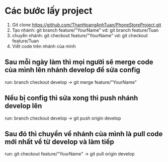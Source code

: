 # Các bước lấy project

1. Git clone https://github.com/ThanHoangAnhTuan/PhoneStoreProject.git
2. Tạo nhánh: git branch feature/"YourName"
   vd: git branch feature/Tuan
3. chuyển nhánh: git checkout feature/"YourName"
   vd: git checkout feature/Tuan
4. Viết code trên nhánh của mình

## Sau mỗi ngày làm thì mọi người sẽ merge code của mình lên nhánh develop để sửa config

run: branch checkout develop -> git merge feature/"YourName"

## Nếu bị config thì sửa xong thì push nhánh develop lên

run: branch checkout develop -> git push origin develop

## Sau đó thì chuyển về nhánh của mình là pull code mới nhất về từ develop và làm tiếp

run: git checkout feature/"YourName" -> git pull origin develop

